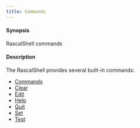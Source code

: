 ```yaml
---
title: Commands
---
```


#### Synopsis

RascalShell commands

#### Description

The RascalShell provides several built-in commands:

* [Commands](../../RascalShell/Commands)
* [Clear](../../RascalShell/Commands/Clear)
* [Edit](../../RascalShell/Commands/Edit)
* [Help](../../RascalShell/Commands/Help)
* [Quit](../../RascalShell/Commands/Quit)
* [Set](../../RascalShell/Commands/Set)
* [Test](../../RascalShell/Commands/Test)

